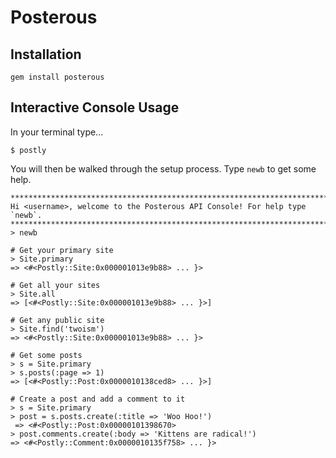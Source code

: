 # Posterous #

## Installation ##

    gem install posterous
    
## Interactive Console Usage ##

  In your terminal type...
  
    $ postly
    
  You will then be walked through the setup process. Type `newb` to get some help.
    
    ****************************************************************************************************
    Hi <username>, welcome to the Posterous API Console! For help type `newb`.
    ****************************************************************************************************
    > newb
    
    # Get your primary site
    > Site.primary
    => <#<Postly::Site:0x000001013e9b88> ... }>

    # Get all your sites
    > Site.all
    => [<#<Postly::Site:0x000001013e9b88> ... }>]

    # Get any public site
    > Site.find('twoism')
    => <#<Postly::Site:0x000001013e9b88> ... }>

    # Get some posts
    > s = Site.primary
    > s.posts(:page => 1)
    => [<#<Postly::Post:0x0000010138ced8> ... }>]

    # Create a post and add a comment to it
    > s = Site.primary
    > post = s.posts.create(:title => 'Woo Hoo!')
     => <#<Postly::Post:0x00000101398670> 
    > post.comments.create(:body => 'Kittens are radical!')
    => <#<Postly::Comment:0x0000010135f758> ... }>
    